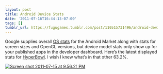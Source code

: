 ```yaml
---
layout: post
title: Android Device Stats
date: '2011-07-16T16:44:13-07:00'
tags: []
tumblr_url: https://fugugames.tumblr.com/post/110515731496/android-device-stats
---
```

Google supplies overall [OS stats](http://developer.android.com/resources/dashboard/platform-versions.html) for the Android Market along with stats for screen sizes and OpenGL versions, but device model stats only show up for your published apps in the developer dashboard. Here’s the latest displayed stats for [HyperBowl](https://market.android.com/details?id=com.technicat.HyperBowl). I wish I knew what’s in that other 63.2%.

[![](http://itshardtofondlepenguins.com/wp-content/uploads/2011/07/Screen-shot-2011-07-15-at-9.56.21-PM.png "Screen shot 2011-07-15 at 9.56.21 PM")](http://itshardtofondlepenguins.com/wp-content/uploads/2011/07/Screen-shot-2011-07-15-at-9.56.21-PM.png)


